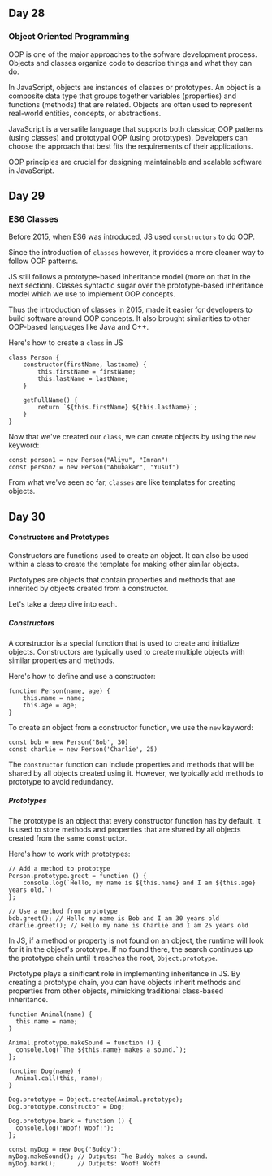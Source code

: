 ## Day 28

### Object Oriented Programming

OOP is one of the major approaches to the sofware development process. Objects and classes organize code to describe things and what they can do.

In JavaScript, objects are instances of classes or prototypes. An object is a composite data type that groups together variables (properties) and functions (methods) that are related. Objects are often used to represent real-world entities, concepts, or abstractions.

JavaScript is a versatile language that supports both classica; OOP patterns (using classes) and prototypal OOP (using prototypes). Developers can choose the approach that best fits the requirements of their applications.

OOP principles are crucial for designing maintainable and scalable software in JavaScript.

## Day 29

### ES6 Classes

Before 2015, when ES6 was introduced, JS used `constructors` to do OOP.

Since the introduction of `classes` however, it provides a more cleaner way to follow OOP patterns.

JS still follows a prototype-based inheritance model (more on that in the next section). Classes syntactic sugar over the prototype-based inheritance model which we use to implement OOP concepts.

Thus the introduction of classes in 2015, made it easier for developers to build software around OOP concepts. It also brought similarities to other OOP-based languages like Java and C++.

Here's how to create a `class` in JS
```
class Person {
    constructor(firstName, lastname) {
        this.firstName = firstName;
        this.lastName = lastName;
    }

    getFullName() {
        return `${this.firstName} ${this.lastName}`;
    }
}
```

Now that we've created our `class`, we can create objects by using the `new` keyword:
```
const person1 = new Person("Aliyu", "Imran")
const person2 = new Person("Abubakar", "Yusuf")
```

From what we've seen so far, `classes` are like templates for creating objects.


## Day 30

#### Constructors and Prototypes

Constructors are functions used to create an object. It can also be used within a class to create the template for making other similar objects.

Prototypes are objects that contain properties and methods that are inherited by objects created from a constructor.

Let's take a deep dive into each.

##### Constructors

A constructor is a special function that is used to create and initialize objects. Constructors are typically used to create multiple objects with similar properties and methods.

Here's how to define and use a constructor:
```
function Person(name, age) {
    this.name = name;
    this.age = age;
}
```

To create an object from a constructor function, we use the `new` keyword:
```
const bob = new Person('Bob', 30)
const charlie = new Person('Charlie', 25)
```

The `constructor` function can include properties and methods that will be shared by all objects created using it. However, we typically add methods to prototype to avoid redundancy.

##### Prototypes

The prototype is an object that every constructor function has by default. It is used to store methods and properties that are shared by all objects created from the same constructor.

Here's how to work with prototypes:
```
// Add a method to prototype
Person.prototype.greet = function () {
    console.log(`Hello, my name is ${this.name} and I am ${this.age} years old.`)
};

// Use a method from prototype
bob.greet(); // Hello my name is Bob and I am 30 years old
charlie.greet(); // Hello my name is Charlie and I am 25 years old
```

In JS, if a method or property is not found on an object, the runtime will look for it in the object's prototype. If no found there, the search continues up the prototype chain until it reaches the root, `Object.prototype`.

Prototype plays a sinificant role in implementing inheritance in JS. By creating a prototype chain, you can have objects inherit methods and properties from other objects, mimicking traditional class-based inheritance.

```
function Animal(name) {
  this.name = name;
}

Animal.prototype.makeSound = function () {
  console.log(`The ${this.name} makes a sound.`);
};

function Dog(name) {
  Animal.call(this, name);
}

Dog.prototype = Object.create(Animal.prototype);
Dog.prototype.constructor = Dog;

Dog.prototype.bark = function () {
  console.log('Woof! Woof!');
};

const myDog = new Dog('Buddy');
myDog.makeSound(); // Outputs: The Buddy makes a sound.
myDog.bark();      // Outputs: Woof! Woof!

```